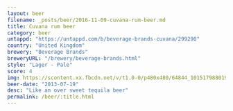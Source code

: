 ```yaml
---
layout: beer
filename: _posts/beer/2016-11-09-cuvana-rum-beer.md
title: Cuvana rum beer
category: beer
untappd: "https://untappd.com/b/beverage-brands-cuvana/299290"
country: "United Kingdom"
brewery: "Beverage Brands"
breweryURL: "/brewery/beverage-brands.html"
style: "Lager - Pale"
score: 4
img: https://scontent.xx.fbcdn.net/v/t1.0-0/p480x480/64844_10151798801973745_1700678415_n.jpg?_nc_cat=105&_nc_ht=scontent.xx&oh=abf48922378ebe3ca072734978013f75&oe=5DC51DD4
beer-date: "2013-07-19"
desc: "Like an over sweet tequila beer"
permalink: /beer/:title.html
---
```

